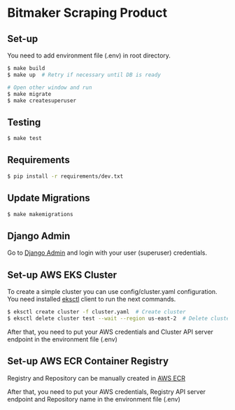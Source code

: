 # Bitmaker Scraping Product

## Set-up

You need to add environment file (.env) in root directory.

```sh
$ make build
$ make up  # Retry if necessary until DB is ready

# Open other window and run
$ make migrate
$ make createsuperuser
```

## Testing

```sh
$ make test
```

## Requirements

```sh
$ pip install -r requirements/dev.txt
```

## Update Migrations

```sh
$ make makemigrations
```

## Django Admin

Go to [Django Admin](http://localhost:8000/admin) and login with your user (superuser) credentials.


## Set-up AWS EKS Cluster

To create a simple cluster you can use config/cluster.yaml configuration. You need installed
[eksctl](https://docs.aws.amazon.com/emr/latest/EMR-on-EKS-DevelopmentGuide/setting-up-eksctl.html) client
to run the next commands.

```sh
$ eksctl create cluster -f cluster.yaml  # Create cluster
$ eksctl delete cluster test --wait --region us-east-2  # Delete cluster
```

After that, you need to put your AWS credentials and Cluster API server endpoint in the environment file (.env)

## Set-up AWS ECR Container Registry

Registry and Repository can be manually created in [AWS ECR](https://aws.amazon.com/ecr/)

After that, you need to put your AWS credentials, Registry API server endpoint and Repository name in
the environment file (.env)
